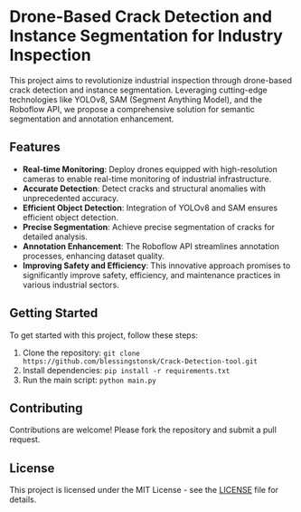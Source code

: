 # Drone-Based Crack Detection and Instance Segmentation for Industry Inspection

This project aims to revolutionize industrial inspection through drone-based crack detection and instance segmentation. Leveraging cutting-edge technologies like YOLOv8, SAM (Segment Anything Model), and the Roboflow API, we propose a comprehensive solution for semantic segmentation and annotation enhancement.

## Features

- **Real-time Monitoring**: Deploy drones equipped with high-resolution cameras to enable real-time monitoring of industrial infrastructure.
- **Accurate Detection**: Detect cracks and structural anomalies with unprecedented accuracy.
- **Efficient Object Detection**: Integration of YOLOv8 and SAM ensures efficient object detection.
- **Precise Segmentation**: Achieve precise segmentation of cracks for detailed analysis.
- **Annotation Enhancement**: The Roboflow API streamlines annotation processes, enhancing dataset quality.
- **Improving Safety and Efficiency**: This innovative approach promises to significantly improve safety, efficiency, and maintenance practices in various industrial sectors.

## Getting Started

To get started with this project, follow these steps:

1. Clone the repository: `git clone https://github.com/blessingstonsk/Crack-Detection-tool.git`
2. Install dependencies: `pip install -r requirements.txt`
3. Run the main script: `python main.py`

## Contributing

Contributions are welcome! Please fork the repository and submit a pull request.

## License

This project is licensed under the MIT License - see the [LICENSE](LICENSE) file for details.

